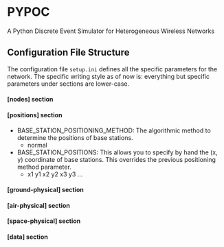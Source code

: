 # PYPOC
A Python Discrete Event Simulator for Heterogeneous Wireless Networks

## Configuration File Structure
The configuration file `setup.ini` defines all the specific parameters for the network. The specific writing style as of now is: everything but specific parameters under sections are lower-case.

#### [nodes] section

#### [positions] section
- BASE_STATION_POSITIONING_METHOD: The algorithmic method to determine the positions of base stations.
    - normal
- BASE_STATION_POSITIONS: This allows you to specify by hand the (x, y) coordinate of base stations. This overrides the previous positioning method parameter.
    - x1 y1 x2 y2 x3 y3 ...

#### [ground-physical] section

#### [air-physical] section

#### [space-physical] section

#### [data] section